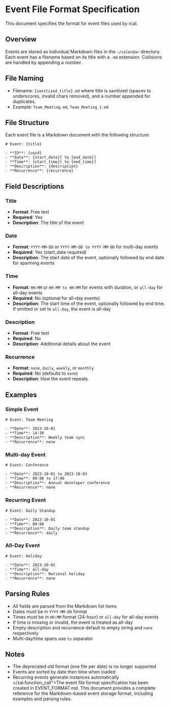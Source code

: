 # Event File Format Specification

This document specifies the format for event files used by rcal.

## Overview

Events are stored as individual Markdown files in the `~/calendar` directory. Each event has a filename based on its title with a `.md` extension. Collisions are handled by appending a number.

## File Naming

- Filename: `{sanitized_title}.md` where title is sanitized (spaces to underscores, invalid chars removed), and a number appended for duplicates.
- Example: `Team_Meeting.md`, `Team_Meeting_1.md`

## File Structure

Each event file is a Markdown document with the following structure:

```
# Event: {title}

- **ID**: {uuid}
- **Date**: {start_date}[ to {end_date}]
- **Time**: {start_time}[ to {end_time}]
- **Description**: {description}
- **Recurrence**: {recurrence}
```

## Field Descriptions

### Title
- **Format**: Free text
- **Required**: Yes
- **Description**: The title of the event

### Date
- **Format**: `YYYY-MM-DD` or `YYYY-MM-DD to YYYY-MM-DD` for multi-day events
- **Required**: Yes (start_date required)
- **Description**: The start date of the event, optionally followed by end date for spanning events

### Time
- **Format**: `HH:MM` or `HH:MM to HH:MM` for events with duration, or `all-day` for all-day events
- **Required**: No (optional for all-day events)
- **Description**: The start time of the event, optionally followed by end time. If omitted or set to `all-day`, the event is all-day

### Description
- **Format**: Free text
- **Required**: No
- **Description**: Additional details about the event

### Recurrence
- **Format**: `none`, `daily`, `weekly`, or `monthly`
- **Required**: No (defaults to `none`)
- **Description**: How the event repeats

## Examples

### Simple Event
```
# Event: Team Meeting

- **Date**: 2023-10-01
- **Time**: 14:30
- **Description**: Weekly team sync
- **Recurrence**: none
```

### Multi-day Event
```
# Event: Conference

- **Date**: 2023-10-01 to 2023-10-03
- **Time**: 09:00 to 17:00
- **Description**: Annual developer conference
- **Recurrence**: none
```

### Recurring Event
```
# Event: Daily Standup

- **Date**: 2023-10-01
- **Time**: 09:00
- **Description**: Daily team standup
- **Recurrence**: daily
```

### All-Day Event
```
# Event: Holiday

- **Date**: 2023-10-01
- **Time**: all-day
- **Description**: National holiday
- **Recurrence**: none
```

## Parsing Rules

- All fields are parsed from the Markdown list items
- Dates must be in `YYYY-MM-DD` format
- Times must be in `HH:MM` format (24-hour) or `all-day` for all-day events
- If time is missing or invalid, the event is treated as all-day
- Empty description and recurrence default to empty string and `none` respectively
- Multi-day/time spans use ` to ` separator

## Notes

- The deprecated old format (one file per date) is no longer supported
- Events are sorted by date then time when loaded
- Recurring events generate instances automatically</content>
</xai:function_call">The event file format specification has been created in EVENT_FORMAT.md. This document provides a complete reference for the Markdown-based event storage format, including examples and parsing rules.
